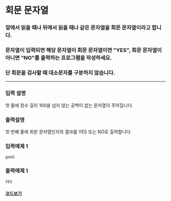 # 회문 문자열

### 앞에서 읽을 때나 뒤에서 읽을 때나 같은 문자열을 회문 문자열이라고 합니다.

### 문자열이 입력되면 해당 문자열이 회문 문자열이면 "YES", 회문 문자열이 아니면 “NO"를 출력하는 프로그램을 작성하세요.

### 단 회문을 검사할 때 대소문자를 구분하지 않습니다.

---

### 입력 설명

첫 줄에 정수 길이 100을 넘지 않는 공백이 없는 문자열이 주어집니다.

### 출력설명

첫 번째 줄에 회문 문자열인지의 결과를 YES 또는 NO로 출력합니다.

### 입력예제 1

```
gooG
```

### 출력예제 1

```
YES
```

#### [코드보기](./solution.js)
